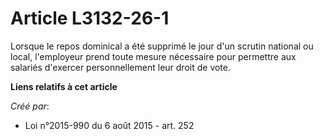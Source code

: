 # Article L3132-26-1

Lorsque le repos dominical a été supprimé le jour d'un scrutin national ou local, l'employeur prend toute mesure nécessaire
pour permettre aux salariés d'exercer personnellement leur droit de vote.

**Liens relatifs à cet article**

_Créé par_:

  - Loi n°2015-990 du 6 août 2015 - art. 252
